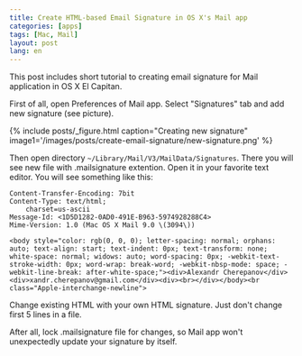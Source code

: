 ```yaml
---
title: Create HTML-based Email Signature in OS X's Mail app 
categories: [apps]
tags: [Mac, Mail]
layout: post
lang: en
---
```


This post includes short tutorial to creating email signature for Mail application in OS X El Capitan.

<!--more-->

First of all, open Preferences of Mail app. Select "Signatures" tab and add new signature (see picture).

{% include posts/_figure.html caption="Creating new signature" image1='/images/posts/create-email-signature/new-signature.png' %}

Then open directory `~/Library/Mail/V3/MailData/Signatures`. There you will see new file with .mailsignature extention. Open it in your favorite text editor. You will see something like this:


	Content-Transfer-Encoding: 7bit
	Content-Type: text/html;
		charset=us-ascii
	Message-Id: <1D5D1282-0AD0-491E-B963-5974928288C4>
	Mime-Version: 1.0 (Mac OS X Mail 9.0 \(3094\))

	<body style="color: rgb(0, 0, 0); letter-spacing: normal; orphans: auto; text-align: start; text-indent: 0px; text-transform: none; white-space: normal; widows: auto; word-spacing: 0px; -webkit-text-stroke-width: 0px; word-wrap: break-word; -webkit-nbsp-mode: space; -webkit-line-break: after-white-space;"><div>Alexandr Cherepanov</div><div>xandr.cherepanov@gmail.com</div><div><br></div></body><br class="Apple-interchange-newline">

Change existing HTML with your own HTML signature. Just don't change first 5 lines in a file.

After all, lock .mailsignature file for changes, so Mail app won't unexpectedly update your signature by itself.
